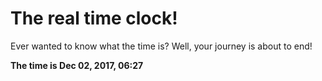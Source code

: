 # The real time clock!

Ever wanted to know what the time is? Well, your journey is about to end!

**The time is Dec 02, 2017, 06:27**
